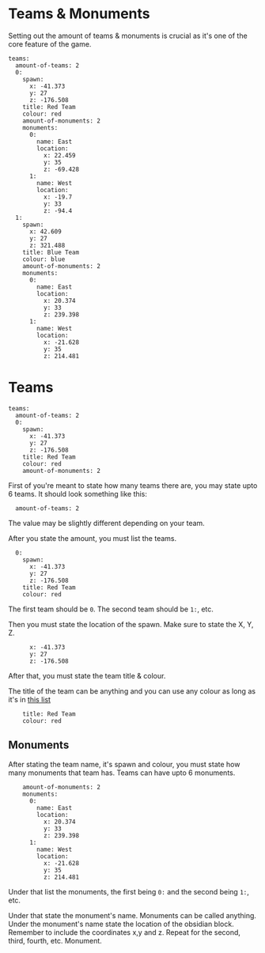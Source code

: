# Teams & Monuments

Setting out the amount of teams & monuments is crucial as it's one of the core feature of the game.

```
teams:
  amount-of-teams: 2
  0:
    spawn:
      x: -41.373
      y: 27
      z: -176.508
    title: Red Team
    colour: red
    amount-of-monuments: 2
    monuments:
      0:
        name: East
        location:
          x: 22.459
          y: 35
          z: -69.428
      1:
        name: West
        location: 
          x: -19.7
          y: 33
          z: -94.4
  1:
    spawn: 
      x: 42.609
      y: 27
      z: 321.488
    title: Blue Team
    colour: blue
    amount-of-monuments: 2
    monuments:
      0:
        name: East
        location: 
          x: 20.374
          y: 33
          z: 239.398
      1:
        name: West
        location: 
          x: -21.628
          y: 35
          z: 214.481
```

# Teams

```
teams:
  amount-of-teams: 2
  0:
    spawn:
      x: -41.373
      y: 27
      z: -176.508
    title: Red Team
    colour: red
    amount-of-monuments: 2
```
First of you're meant to state how many teams there are, you may state upto 6 teams. 
It should look something like this:
```
  amount-of-teams: 2
```
The value may be slightly different depending on your team.

After you state the amount, you must list the teams.
```
  0:
    spawn:
      x: -41.373
      y: 27
      z: -176.508
    title: Red Team
    colour: red
```

The first team should be ```0```. The second team should be ```1:```, etc.

Then you must state the location of the spawn. Make sure to state the X, Y, Z.
```
      x: -41.373
      y: 27
      z: -176.508
```
After that, you must state the team title & colour.

The title of the team can be anything and you can use any colour as long as it's in [this list](https://tgn-minecraft.github.io/docs/colours)
```
    title: Red Team
    colour: red
```

## Monuments

After stating the team name, it's spawn and colour, you must state how many monuments that team has. Teams can have upto 6 monuments.
```
    amount-of-monuments: 2
    monuments:
      0:
        name: East
        location: 
          x: 20.374
          y: 33
          z: 239.398
      1:
        name: West
        location: 
          x: -21.628
          y: 35
          z: 214.481
```
Under that list the monuments, the first being ```0:``` and the second being ```1:```, etc. 

Under that state the monument's name. Monuments can be called anything. Under the monument's name state the location of the obsidian block. 
Remember to include the coordinates x,y and z. Repeat for the second, third, fourth, etc. Monument. 

